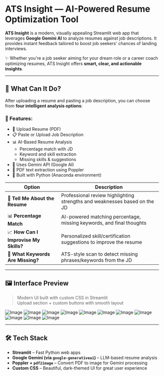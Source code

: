 # ATS Insight — AI-Powered Resume Optimization Tool

**ATS Insight** is a modern, visually appealing Streamlit web app that leverages **Google Gemini AI** to analyze resumes against job descriptions. It provides instant feedback tailored to boost job seekers' chances of landing interviews.

✨ Whether you're a job seeker aiming for your dream role or a career coach optimizing resumes, ATS Insight offers **smart, clear, and actionable insights**.

---

## 🧠 What Can It Do?

After uploading a resume and pasting a job description, you can choose from **four intelligent analysis options**:

### 🎯 Features:

- 📄 Upload Resume (PDF)
- 📋 Paste or Upload Job Description
- 📊 AI-Based Resume Analysis
  - Percentage match with JD
  - Keyword and skill extraction
  - Missing skills & suggestions
- 🧠 Uses Gemini API (Google AI)
- 📎 PDF text extraction using Poppler
- 🐍 Built with Python (Anaconda environment)

| Option | Description |
|--------|-------------|
| 🧾 **Tell Me About the Resume** | Professional review highlighting strengths and weaknesses based on the JD |
| 📊 **Percentage Match** | AI-powered matching percentage, missing keywords, and final thoughts |
| 📈 **How Can I Improvise My Skills?** | Personalized skill/certification suggestions to improve the resume |
| 🧩 **What Keywords Are Missing?** | ATS-style scan to detect missing phrases/keywords from the JD |

---

## 🖼️ Interface Preview

> Modern UI built with custom CSS in Streamlit  
> Upload section + custom buttons with smooth layout

![Image](https://github.com/user-attachments/assets/ab19a8dd-3d8a-4c1a-a07c-ff4864e0f45b)
![Image](https://github.com/user-attachments/assets/43cf2878-70a4-4d8c-9b6e-d285f039213a)
![Image](https://github.com/user-attachments/assets/7600b6e7-eb5f-475b-bdc1-9b29bcec6b85)
![Image](https://github.com/user-attachments/assets/7207b30c-10c2-4b29-96d1-2cddcaa86418)
![Image](https://github.com/user-attachments/assets/60559244-adbb-48f3-9bed-de6577dc6aa8)
![Image](https://github.com/user-attachments/assets/f3eb252b-0221-445a-be29-98810f6aed3c)
![Image](https://github.com/user-attachments/assets/208f4bd0-a787-405b-8b8f-6ce0d3f0d77b)
![Image](https://github.com/user-attachments/assets/8517cbd8-8e5a-40b0-aabd-50a9becd3897)
![Image](https://github.com/user-attachments/assets/b1026888-3c74-4453-92a2-bfafa2d7e91c)
![Image](https://github.com/user-attachments/assets/06681987-787a-4b08-838d-5aacdc940398)
![Image](https://github.com/user-attachments/assets/5707f577-6455-49ed-8be5-6f3fc118508c)

---

## 🛠 Tech Stack

- **Streamlit** – Fast Python web apps
- **Google Gemini (via `google-generativeai`)** – LLM-based resume analysis
- **Poppler + `pdf2image`** – Convert PDF to image for Gemini processing
- **Custom CSS** – Beautiful, dark-themed UI for great user experience
